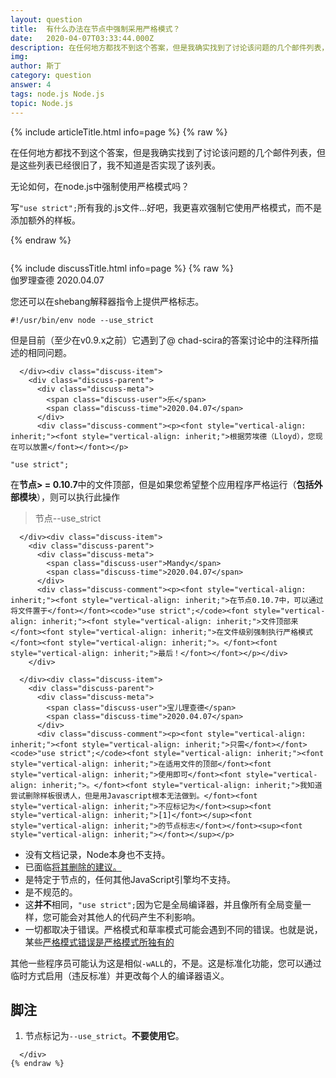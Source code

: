 ```yaml
---
layout: question
title:  有什么办法在节点中强制采用严格模式？
date:   2020-04-07T03:33:44.000Z
description: 在任何地方都找不到这个答案，但是我确实找到了讨论该问题的几个邮件列表，但是这些列表已经很旧了，我不知道是否实现了该列表。无论如何，在node.js中强...
img: 
author: 斯丁
category: question
answer: 4
tags: node.js Node.js
topic: Node.js
---
```

<div class="article-root">
  <div class="article">
    {% include articleTitle.html info=page %}
    {% raw %}
    <div class="article-content"><p><font style="vertical-align: inherit;"><font style="vertical-align: inherit;">在任何地方都找不到这个答案，但是我确实找到了讨论该问题的几个邮件列表，但是这些列表已经很旧了，我不知道是否实现了该列表。</font></font></p>

<p><font style="vertical-align: inherit;"><font style="vertical-align: inherit;">无论如何，在node.js中强制使用严格模式吗？</font></font></p>

<p><font style="vertical-align: inherit;"><font style="vertical-align: inherit;">写</font></font><code>"use strict";</code><font style="vertical-align: inherit;"><font style="vertical-align: inherit;">所有我的.js文件...好吧，我更喜欢强制它使用严格模式，而不是添加额外的样板。</font></font></p></div>
    {% endraw %}
  </div>
  <p style="height: 0;width:0;overflow: hidden;"> 第4083篇《有什么办法在节点中强制采用严格模式？》来自Winter(https://github.com/aiyld/aiyld.github.io)的站点</p>
  <div class="discuss-wrapper">
    {% include discussTitle.html info=page %}
    {% raw %}
    <div class="discuss-item">
        <div class="discuss-parent">
          <div class="discuss-meta">
            <span class="discuss-user">伽罗理查德</span>
            <span class="discuss-time">2020.04.07</span>
          </div>
          <div class="discuss-comment"><p><font style="vertical-align: inherit;"><font style="vertical-align: inherit;">您还可以在shebang解释器指令上提供严格标志。 </font></font></p>

<pre><code>#!/usr/bin/env node --use_strict
</code></pre>

<p><font style="vertical-align: inherit;"><font style="vertical-align: inherit;">但是目前（至少在v0.9.x之前）它遇到了@ chad-scira的答案讨论中的注释所描述的相同问题。</font></font></p></div>
        </div>
        
      </div><div class="discuss-item">
        <div class="discuss-parent">
          <div class="discuss-meta">
            <span class="discuss-user">乐</span>
            <span class="discuss-time">2020.04.07</span>
          </div>
          <div class="discuss-comment"><p><font style="vertical-align: inherit;"><font style="vertical-align: inherit;">根据劳埃德（Lloyd），您现在可以放置</font></font></p>

<pre><code>"use strict";
</code></pre>

<p><font style="vertical-align: inherit;"><font style="vertical-align: inherit;">在</font></font><strong><font style="vertical-align: inherit;"><font style="vertical-align: inherit;">节点&gt; = 0.10.7</font></font></strong><font style="vertical-align: inherit;"><font style="vertical-align: inherit;">中的文件顶部</font><font style="vertical-align: inherit;">，但是如果您希望整个应用程序严格运行（</font></font><strong><font style="vertical-align: inherit;"><font style="vertical-align: inherit;">包括外部模块</font></font></strong><font style="vertical-align: inherit;"><font style="vertical-align: inherit;">），则可以执行此操作</font></font></p>

<blockquote>
  <p><font style="vertical-align: inherit;"><font style="vertical-align: inherit;">节点--use_strict</font></font></p>
</blockquote></div>
        </div>
        
      </div><div class="discuss-item">
        <div class="discuss-parent">
          <div class="discuss-meta">
            <span class="discuss-user">Mandy</span>
            <span class="discuss-time">2020.04.07</span>
          </div>
          <div class="discuss-comment"><p><font style="vertical-align: inherit;"><font style="vertical-align: inherit;">在节点0.10.7中，可以通过将文件置于</font></font><code>"use strict";</code><font style="vertical-align: inherit;"><font style="vertical-align: inherit;">文件顶部来</font><font style="vertical-align: inherit;">在文件级别强制执行严格模式</font><font style="vertical-align: inherit;">。</font><font style="vertical-align: inherit;">最后！</font></font></p></div>
        </div>
        
      </div><div class="discuss-item">
        <div class="discuss-parent">
          <div class="discuss-meta">
            <span class="discuss-user">宝儿理查德</span>
            <span class="discuss-time">2020.04.07</span>
          </div>
          <div class="discuss-comment"><p><font style="vertical-align: inherit;"><font style="vertical-align: inherit;">只需</font></font><code>"use strict";</code><font style="vertical-align: inherit;"><font style="vertical-align: inherit;">在适用文件的顶部</font><font style="vertical-align: inherit;">使用即可</font><font style="vertical-align: inherit;">。</font><font style="vertical-align: inherit;">我知道尝试删除样板很诱人，但是用Javascript根本无法做到。</font><font style="vertical-align: inherit;">不应标记为</font><sup><font style="vertical-align: inherit;">[1]</font></sup><font style="vertical-align: inherit;">的节点标志</font></font><sup><font style="vertical-align: inherit;"></font></sup></p>

<ul>
<li><font style="vertical-align: inherit;"><font style="vertical-align: inherit;">没有文档记录，Node本身也不支持。</font></font></li>
<li><font style="vertical-align: inherit;"><font style="vertical-align: inherit;">已面临</font></font><a href="https://github.com/nodejs/node/issues/6429" rel="noreferrer"><font style="vertical-align: inherit;"><font style="vertical-align: inherit;">将其删除的建议。</font></font></a></li>
<li><font style="vertical-align: inherit;"><font style="vertical-align: inherit;">是特定于节点的，任何其他JavaScript引擎均不支持。</font></font></li>
<li><font style="vertical-align: inherit;"><font style="vertical-align: inherit;">是不规范的。</font></font></li>
<li><font style="vertical-align: inherit;"><font style="vertical-align: inherit;">这</font></font><strong><font style="vertical-align: inherit;"><font style="vertical-align: inherit;">并不</font></font></strong><font style="vertical-align: inherit;"><font style="vertical-align: inherit;">相同，</font></font><code>"use strict";</code><font style="vertical-align: inherit;"><font style="vertical-align: inherit;">因为它是全局编译器，并且像所有全局变量一样，您可能会对其他人的代码产生不利影响。</font></font></li>
<li><font style="vertical-align: inherit;"><font style="vertical-align: inherit;">一切都取决于错误。</font><font style="vertical-align: inherit;">严格模式和草率模式可能会遇到不同的错误。</font><font style="vertical-align: inherit;">也就是说，某些</font></font><a href="https://bugzilla.mozilla.org/show_bug.cgi?id=1041128" rel="noreferrer"><font style="vertical-align: inherit;"><font style="vertical-align: inherit;">严格模式错误是严格模式所独有的</font></font></a></li>
</ul>

<p><font style="vertical-align: inherit;"><font style="vertical-align: inherit;">其他一些程序员可能认为这是相似</font></font><code>-wALL</code><font style="vertical-align: inherit;"><font style="vertical-align: inherit;">的，不是。</font><font style="vertical-align: inherit;">这是标准化功能，您可以通过临时方式启用（违反标准）并更改每个人的编译器语义。</font></font></p>

<h2><font style="vertical-align: inherit;"><font style="vertical-align: inherit;">脚注</font></font></h2>

<ol>
<li><font style="vertical-align: inherit;"><font style="vertical-align: inherit;">节点标记为</font></font><code>--use_strict</code><font style="vertical-align: inherit;"><font style="vertical-align: inherit;">。</font></font><strong><font style="vertical-align: inherit;"><font style="vertical-align: inherit;">不要使用它</font></font></strong><font style="vertical-align: inherit;"><font style="vertical-align: inherit;">。</font></font></li>
</ol></div>
        </div>
        
      </div>
    {% endraw %}
  </div>
<div>
